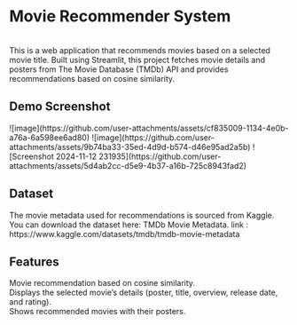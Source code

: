 <h1>Movie Recommender System</h1>
<br> 
This is a web application that recommends movies based on a selected movie title. Built using 
Streamlit, this project fetches movie details and posters from The Movie Database (TMDb) API 
and provides recommendations based on cosine similarity.
<br> 
<h2>Demo Screenshot</h2>
![image](https://github.com/user-attachments/assets/cf835009-1134-4e0b-a76a-6a598ee6ad80)
![image](https://github.com/user-attachments/assets/9b74ba33-35ed-4d9d-b574-d46e95ad2a5b)
![Screenshot 2024-11-12 231935](https://github.com/user-attachments/assets/5d4ab2cc-d5e9-4b37-a16b-725c8943fad2)



<br> 
<h2>Dataset</h2>
The movie metadata used for recommendations is sourced from Kaggle. You can download the dataset here: TMDb Movie Metadata.
link : https://www.kaggle.com/datasets/tmdb/tmdb-movie-metadata
<br> 
<h2>Features</h2>
Movie recommendation based on cosine similarity.<br>
Displays the selected movie’s details (poster, title, overview, release date, and rating).<br>
Shows recommended movies with their posters.<br>
<br> 
